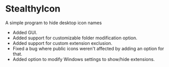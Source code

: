 # StealthyIcon
A simple program to hide desktop icon names

* Added GUI.
* Added support for customizable folder modification option.
* Added support for custom extension exclusion.
* Fixed a bug where public icons weren't affected by adding an option for that.
* Added option to modify Windows settings to show/hide extensions.
